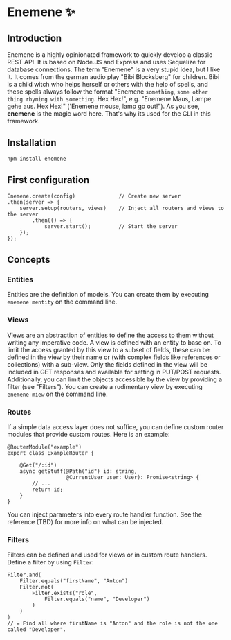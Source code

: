 # Enemene ✨


## Introduction
Enemene is a highly opinionated framework to quickly develop a classic REST API. It is based on Node.JS and Express and uses Sequelize
 for database connections.
 The term "Enemene" is a very stupid idea, but I like it. It comes from the german audio play "Bibi Blocksberg" for children. Bibi is a
  child witch who helps herself or others with the help of spells, and these spells always follow the format "Enemene `something`, `some
   other thing rhyming with something`. Hex Hex!", e.g. "Enemene Maus, Lampe gehe aus. Hex Hex!" ('Enemene mouse, lamp go out!"). As you
    see, **enemene** is the magic word here. That's why its used for the CLI in this framework.
    
## Installation
````
npm install enemene
````

## First configuration 
````
Enemene.create(config)              // Create new server
.then(server => {
    server.setup(routers, views)    // Inject all routers and views to the server
        .then(() => {
            server.start();         // Start the server
    });
});
````

## Concepts

### Entities
Entities are the definition of models. You can create them by executing `enemene mentity` on the command line.

### Views
Views are an abstraction of entities to define the access to them without writing any imperative code. A view is defined with an entity 
 to base on. To limit the access granted by this view to a subset of fields, these can be defined in the view by their name or (with
  complex fields like references or collections) with a sub-view. Only the fields defined in the view will be included in GET responses
   and available for setting in PUT/POST requests.
   Additionally, you can limit the objects accessible by the view by providing a filter (see "Filters").
You can create a rudimentary view by executing `enemene miew` on the command line.

### Routes
If a simple data access layer does not suffice, you can define custom router modules that provide custom routes. Here is an example:
````
@RouterModule("example")
export class ExampleRouter {

    @Get("/:id")
    async getStuff(@Path("id") id: string, 
                   @CurrentUser user: User): Promise<string> {
        // ...
        return id;
    }
}
````
You can inject parameters into every route handler function. See the reference (TBD) for more info on what can be injected.

### Filters
Filters can be defined and used for views or in custom route handlers. Define a filter by using `Filter`:
````
Filter.and(
    Filter.equals("firstName", "Anton")
    Filter.not(
        Filter.exists("role", 
            Filter.equals("name", "Developer")
        )
    )
)
// = Find all where firstName is "Anton" and the role is not the one called "Developer". 
````
